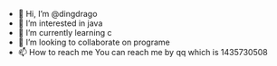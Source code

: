 - 👋 Hi, I’m @dingdrago
- 👀 I’m interested in java
- 🌱 I’m currently learning c
- 💞️ I’m looking to collaborate on programe
- 📫 How to reach me
      You can reach me by qq which is 1435730508
<!---
dingdrago/dingdrago is a ✨ special ✨ repository because its `README.md` (this file) appears on your GitHub profile.
You can click the Preview link to take a look at your changes.
--->
